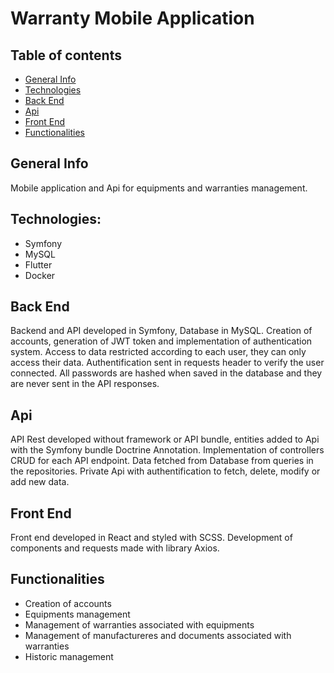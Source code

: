 # Warranty Mobile Application

## Table of contents
* [General Info](#general-info)
* [Technologies](#technologies)
* [Back End](#back-end)
* [Api](#api)
* [Front End](#front-end)
* [Functionalities](#functionalities)

## General Info
Mobile application and Api for equipments and warranties management.

## Technologies:
* Symfony
* MySQL
* Flutter
* Docker

## Back End
Backend and API developed in Symfony, Database in MySQL.
Creation of accounts, generation of JWT token and implementation of authentication system.
Access to data restricted according to each user, they can only access their data. Authentification sent in requests header to verify the user connected.
All passwords are hashed when saved in the database and they are never sent in the API responses.

## Api
API Rest developed without framework or API bundle, entities added to Api with the Symfony bundle Doctrine Annotation. 
Implementation of controllers CRUD for each API endpoint. Data fetched from Database from queries in the repositories.
Private Api with authentification to fetch, delete, modify or add new data. 

## Front End
Front end developed in React and styled with SCSS. Development of components and requests made with library Axios.

## Functionalities 
* Creation of accounts
* Equipments management
* Management of warranties associated with equipments 
* Management of manufactureres and documents associated with warranties
* Historic management
 
